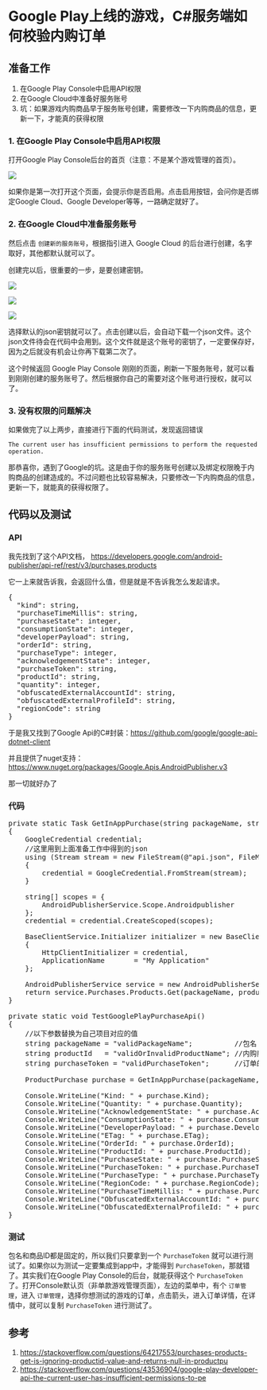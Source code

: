 # Google Play上线的游戏，C#服务端如何校验内购订单

## 准备工作

1. 在Google Play Console中启用API权限
2. 在Google Cloud中准备好服务账号
3. 坑：如果游戏内购商品早于服务账号创建，需要修改一下内购商品的信息，更新一下，才能真的获得权限

### 1. 在Google Play Console中启用API权限

打开Google Play Console后台的首页（注意：不是某个游戏管理的首页）。

![](1.png)

如果你是第一次打开这个页面，会提示你是否启用。点击启用按钮，会问你是否绑定Google Cloud、Google Developer等等，一路确定就好了。

### 2. 在Google Cloud中准备服务账号

然后点击 `创建新的服务账号`，根据指引进入 Google Cloud 的后台进行创建，名字取好，其他都默认就可以了。

创建完以后，很重要的一步，是要创建密钥。

![](2.png)

![](3.png)

![](4.png)

选择默认的json密钥就可以了。点击创建以后，会自动下载一个json文件。这个json文件待会在代码中会用到。这个文件就是这个账号的密钥了，一定要保存好，因为之后就没有机会让你再下载第二次了。

这个时候返回 Google Play Console 刚刚的页面，刷新一下服务账号，就可以看到刚刚创建的服务账号了。然后根据你自己的需要对这个账号进行授权，就可以了。

### 3. 没有权限的问题解决

如果做完了以上两步，直接进行下面的代码测试，发现返回错误

```
The current user has insufficient permissions to perform the requested operation.
```

那恭喜你，遇到了Google的坑。这是由于你的服务账号创建以及绑定权限晚于内购商品的创建造成的。不过问题也比较容易解决，只要修改一下内购商品的信息，更新一下，就能真的获得权限了。

## 代码以及测试

### API

我先找到了这个API文档，
https://developers.google.com/android-publisher/api-ref/rest/v3/purchases.products

它一上来就告诉我，会返回什么值，但是就是不告诉我怎么发起请求。

<pre code="json">
{
  "kind": string,
  "purchaseTimeMillis": string,
  "purchaseState": integer,
  "consumptionState": integer,
  "developerPayload": string,
  "orderId": string,
  "purchaseType": integer,
  "acknowledgementState": integer,
  "purchaseToken": string,
  "productId": string,
  "quantity": integer,
  "obfuscatedExternalAccountId": string,
  "obfuscatedExternalProfileId": string,
  "regionCode": string
}
</pre>

于是我又找到了Google Api的C#封装：https://github.com/google/google-api-dotnet-client

并且提供了nuget支持：https://www.nuget.org/packages/Google.Apis.AndroidPublisher.v3

那一切就好办了

### 代码

<pre code="chsarp">
private static Task<ProductPurchase> GetInAppPurchase(string packageName, string productId, string purchaseToken)
{
    GoogleCredential credential;
    //这里用到上面准备工作中得到的json
    using (Stream stream = new FileStream(@"api.json", FileMode.Open, FileAccess.Read, FileShare.Read))
    {
        credential = GoogleCredential.FromStream(stream);
    }

    string[] scopes = {
        AndroidPublisherService.Scope.Androidpublisher
    };
    credential = credential.CreateScoped(scopes);

    BaseClientService.Initializer initializer = new BaseClientService.Initializer()
    {
        HttpClientInitializer = credential,
        ApplicationName       = "My Application"
    };
    
    AndroidPublisherService service = new AndroidPublisherService(initializer);
    return service.Purchases.Products.Get(packageName, productId, purchaseToken).ExecuteAsync();
}

private static void TestGooglePlayPurchaseApi()
{
    //以下参数替换为自己项目对应的值
    string packageName = "validPackageName";          //包名
    string productId   = "validOrInvalidProductName"; //内购商品ID
    string purchaseToken = "validPurchaseToken";      //订单的PurchaseToken

    ProductPurchase purchase = GetInAppPurchase(packageName, productId, purchaseToken).Result;

    Console.WriteLine("Kind: " + purchase.Kind);
    Console.WriteLine("Quantity: " + purchase.Quantity);
    Console.WriteLine("AcknowledgementState: " + purchase.AcknowledgementState!);
    Console.WriteLine("ConsumptionState: " + purchase.ConsumptionState!);
    Console.WriteLine("DeveloperPayload: " + purchase.DeveloperPayload);
    Console.WriteLine("ETag: " + purchase.ETag);
    Console.WriteLine("OrderId: " + purchase.OrderId);
    Console.WriteLine("ProductId: " + purchase.ProductId);
    Console.WriteLine("PurchaseState: " + purchase.PurchaseState!);
    Console.WriteLine("PurchaseToken: " + purchase.PurchaseToken);
    Console.WriteLine("PurchaseType: " + purchase.PurchaseType!);
    Console.WriteLine("RegionCode: " + purchase.RegionCode);
    Console.WriteLine("PurchaseTimeMillis: " + purchase.PurchaseTimeMillis);
    Console.WriteLine("ObfuscatedExternalAccountId: " + purchase.ObfuscatedExternalAccountId);
    Console.WriteLine("ObfuscatedExternalProfileId: " + purchase.ObfuscatedExternalProfileId);
}
</pre>

### 测试

包名和商品ID都是固定的，所以我们只要拿到一个 `PurchaseToken` 就可以进行测试了。如果你以为测试一定要集成到app中，才能得到 `PurchaseToken`，那就错了。其实我们在Google Play Console的后台，就能获得这个 `PurchaseToken` 了。打开Console默认页（非单款游戏管理页面），左边的菜单中，有个 `订单管理`，进入 `订单管理`，选择你想测试的游戏的订单，点击箭头，进入订单详情，在详情中，就可以复制 `PurchaseToken` 进行测试了。

## 参考

1. https://stackoverflow.com/questions/64217553/purchases-products-get-is-ignoring-productid-value-and-returns-null-in-productpu
2. https://stackoverflow.com/questions/43536904/google-play-developer-api-the-current-user-has-insufficient-permissions-to-pe